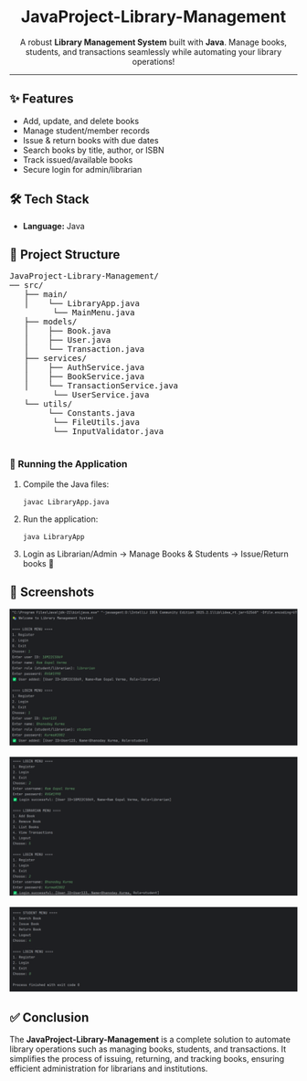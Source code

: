 <h1 align="center"> JavaProject-Library-Management</h1>

<p align="center">
  A robust <b>Library Management System</b> built with <b>Java</b>.  
  Manage books, students, and transactions seamlessly while automating your library operations!
</p>

<hr/>

<h2>✨ Features</h2>
<ul>
  <li> Add, update, and delete books</li>
  <li> Manage student/member records</li>
  <li> Issue & return books with due dates</li>
  <li> Search books by title, author, or ISBN</li>
  <li> Track issued/available books</li>
  <li> Secure login for admin/librarian</li>
</ul>

<h2>🛠️ Tech Stack</h2>
<ul>
  <li><b>Language:</b> Java</li>
</ul>

<h2>📂 Project Structure</h2>

<pre>
JavaProject-Library-Management/
── src/
   ├── main/
   │    └── LibraryApp.java
         └── MainMenu.java
   ├── models/
   │    ├── Book.java
   │    ├── User.java
   │    └── Transaction.java
   ├── services/
   │    ├── AuthService.java
   │    ├── BookService.java
   │    └── TransactionService.java
         └── UserService.java
   └── utils/
        └── Constants.java
         └── FileUtils.java
         └── InputValidator.java

</pre>

<h3>🔹 Running the Application</h3>
<ol>
  <li>Compile the Java files:
    <pre><code>javac LibraryApp.java</code></pre>
  </li>
  <li>Run the application:
    <pre><code>java LibraryApp</code></pre>
  </li>
  <li>Login as Librarian/Admin → Manage Books & Students → Issue/Return books 🎉</li>
</ol>

<h2>📸 Screenshots</h2>
<p align="center">
  <img src="Image1.png" /><br/><br/>
  <img src="Image2.png" /><br/><br/>
  <img src="Image3.png" />
</p>

<h2>✅ Conclusion</h2>
<p>
  The <b>JavaProject-Library-Management</b> is a complete solution to automate library operations such as 
  managing books, students, and transactions. It simplifies the process of issuing, returning, and tracking 
  books, ensuring efficient administration for librarians and institutions. 
</p>
